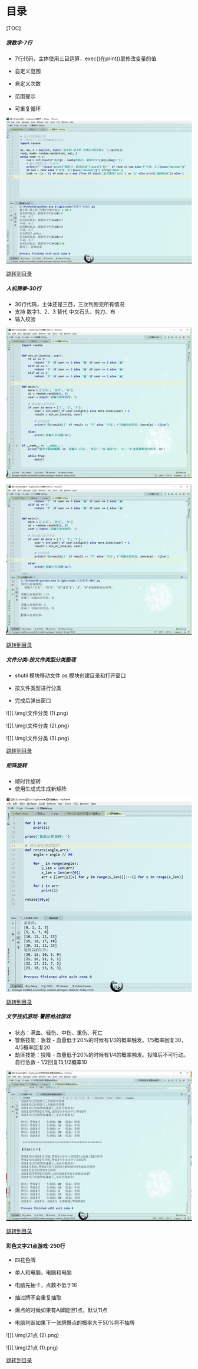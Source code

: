 # 目录

[TOC]





##### 猜数字-7行

- 7行代码，主体使用三目运算，exec()在print()里修改变量的值

- 自定义范围
- 自定义次数
- 范围提示
- 可重复循环

![猜数字](./img/猜数字.png)





<a href="#user-content-目录 ">跳转到目录</a>



##### 人机猜拳-30行

- 30行代码，主体还是三目，三次判断完所有情况
- 支持 数字1、2、3 替代 中文石头、剪刀、布
- 输入校验

![](.\img\猜拳1.png)



![](.\img\猜拳2.png)



<a href="#user-content-目录 ">跳转到目录</a>



##### 文件分类-按文件类型分类整理

- shutil 模块移动文件 os 模块创建目录和打开窗口

- 按文件类型进行分类
- 完成后弹出窗口

![](.\img\文件分类 (1).png)



![](.\img\文件分类 (2).png)



![](.\img\文件分类 (3).png)



<a href="#user-content-目录 ">跳转到目录</a>



##### 矩阵旋转

- 顺时针旋转
- 使用生成式生成新矩阵

![](.\img\矩阵旋转.png)



<a href="#user-content-目录 ">跳转到目录</a>



##### 文字挂机游戏-警匪枪战游戏

- 状态：满血、轻伤、中伤、重伤、死亡
- 警察技能：急救 - 血量低于20%的时候有1/3的概率触发。1/5概率回复30，4/5概率回复20
- 劫匪技能：投降 - 血量低于20%的时候有1/4的概率触发。投降后不可行动。自行急救 - 1/2回复15,1/2概率10

![](.\img\警匪.png)



<a href="#user-content-目录 ">跳转到目录</a>



#### 彩色文字21点游戏-250行

- 四花色牌

- 单人和电脑，电脑和电脑
- 电脑先抽卡，点数不低于16
- 抽过牌不会重复抽取
- 爆点的时候如果有A牌能但1点，默认11点
- 电脑判断如果下一张牌爆点的概率大于50%将不抽牌

![](.\img\21点 (2).png)





![](.\img\21点 (1).png)

<a href="#user-content-目录 ">跳转到目录</a>